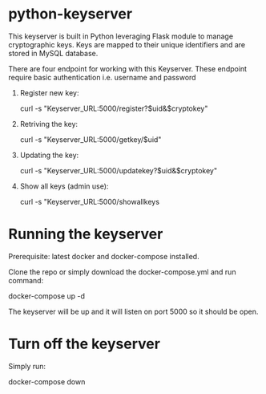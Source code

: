 # python-keyserver

This keyserver is built in Python leveraging Flask module to manage cryptographic keys. Keys are mapped to their unique identifiers and are stored in MySQL database.

There are four endpoint for working with this Keyserver. These endpoint require basic authentication i.e. username and password

1. Register new key:

   curl -s "Keyserver_URL:5000/register?$uid&$cryptokey"
   
2. Retriving the key:

   curl -s "Keyserver_URL:5000/getkey/$uid"
   
3. Updating the key:
  
    curl -s "Keyserver_URL:5000/updatekey?$uid&$cryptokey"
    
4. Show all keys (admin use):

    curl -s "Keyserver_URL:5000/showallkeys
    
    
    
# Running the keyserver

Prerequisite: latest docker and docker-compose installed.

Clone the repo or simply download the docker-compose.yml and run command:

 docker-compose up -d
 
The keyserver will be up and it will listen on port 5000 so it should be open.
    
# Turn off the keyserver

Simply run:

docker-compose down
